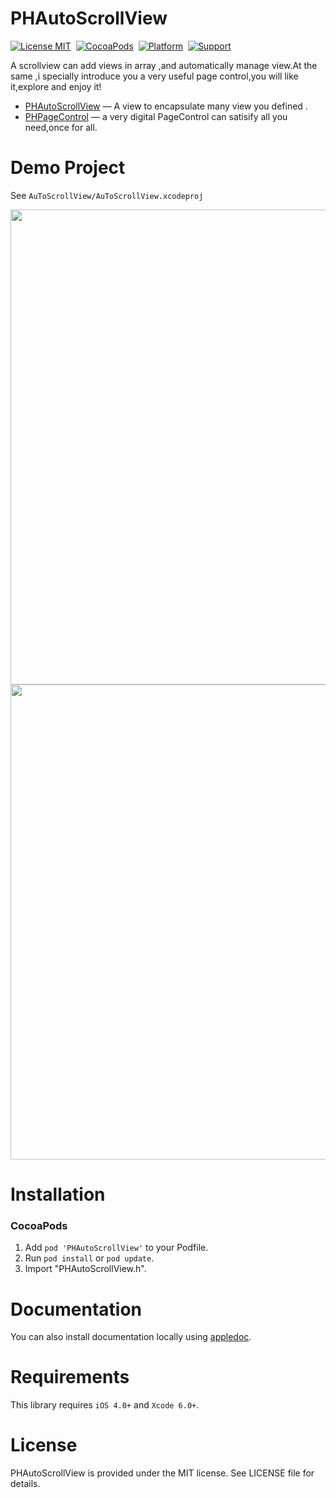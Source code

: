 PHAutoScrollView
==============

[![License MIT](https://img.shields.io/badge/license-MIT-green.svg?style=flat)](https://github.com/HeterPu/PHAutoScrollView/blob/master/LICENSE)&nbsp;
[![CocoaPods](https://img.shields.io/badge/pod-1.3.0-yellow.svg)](https://cocoapods.org)&nbsp;
[![Platform](https://img.shields.io/badge/platform-iOS-lightgray.svg)](https://cocoapods.org)&nbsp;
[![Support](https://img.shields.io/badge/support-iOS%206%2B%20-blue.svg?style=flat)](https://www.apple.com/nl/ios/)&nbsp;

A scrollview can add views in array ,and automatically manage view.At the same ,i specially introduce you a very useful page control,you will like it,explore and enjoy it!


* [PHAutoScrollView](https://github.com/HeterPu/PHAutoScrollView) — A view to encapsulate many view you defined .
* [PHPageControl](https://github.com/HeterPu/PHAutoScrollView) — a very digital PageControl can satisify all you need,once for all.


Demo Project
==============
See `AuToScrollView/AuToScrollView.xcodeproj`

<img src="https://raw.github.com/HeterPu/PHAutoScrollView/master/AuToScrollView/demo/snapshot/pic1.png" width="760"><br/>
<img src="https://raw.github.com/HeterPu/PHAutoScrollView/master/AuToScrollView/demo/snapshot/pic2.png" width="760">


Installation
==============

### CocoaPods

1. Add `pod 'PHAutoScrollView'` to your Podfile.
2. Run `pod install` or `pod update`.
3. Import "PHAutoScrollView.h".



Documentation
==============
You can also install documentation locally using [appledoc](https://github.com/tomaz/appledoc).


Requirements
==============
This library requires `iOS 4.0+` and `Xcode 6.0+`.


License
==============
PHAutoScrollView is provided under the MIT license. See LICENSE file for details.
